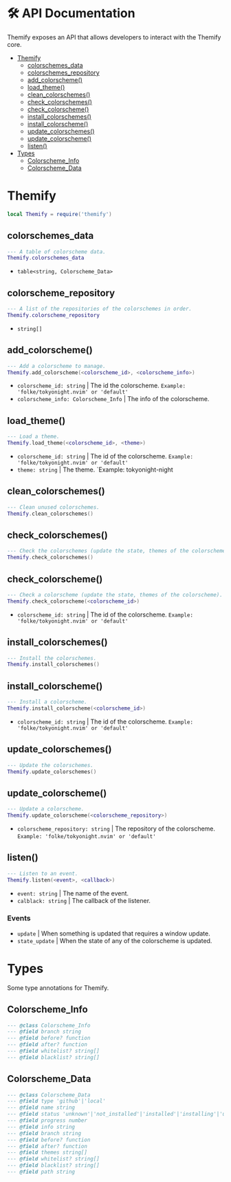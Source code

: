 # 🛠 API Documentation

Themify exposes an API that allows developers to interact with the Themify core.

- [Themify](#themify)
  - [colorschemes_data](#colorschemes_data)
  - [colorschemes_repository](#colorschemes_repository)
  - [add_colorscheme()](#add_colorscheme)
  - [load_theme()](#load_theme)
  - [clean_colorschemes()](#clean_colorschemes)
  - [check_colorschemes()](#check_colorschemes)
  - [check_colorscheme()](#check_colorscheme)
  - [install_colorschemes()](#install_colorschemes)
  - [install_colorscheme()](#install_colorscheme)
  - [update_colorschemes()](#update_colorschemes)
  - [update_colorscheme()](#update_colorscheme)
  - [listen()](#listen)
- [Types](#types)
  - [Colorscheme_Info](#colorscheme_info)
  - [Colorscheme_Data](#colorscheme_data)

# Themify

```lua
local Themify = require('themify')
```

## colorschemes_data

```lua
--- A table of colorscheme data.
Themify.colorschemes_data
```

- `table<string, Colorscheme_Data>`

## colorscheme_repository

```lua
--- A list of the repositories of the colorschemes in order.
Themify.colorscheme_repository
```

- `string[]`

## add_colorscheme()

```lua
--- Add a colorscheme to manage.
Themify.add_colorscheme(<colorscheme_id>, <colorscheme_info>)
```

- `colorscheme_id: string` | The id the colorscheme. `Example: 'folke/tokyonight.nvim' or 'default'`
- `colorscheme_info: Colorscheme_Info` | The info of the colorscheme.

## load_theme()

```lua
--- Load a theme.
Themify.load_theme(<colorscheme_id>, <theme>)
```

- `colorscheme_id: string` | The id of the colorscheme. `Example: 'folke/tokyonight.nvim' or 'default'`
- `theme: string` | The theme. `Example: tokyonight-night

## clean_colorschemes()

```lua
--- Clean unused colorschemes.
Themify.clean_colorschemes()
```

## check_colorschemes()

```lua
--- Check the colorschemes (update the state, themes of the colorschemes).
Themify.check_colorschemes()
```

## check_colorscheme()

```lua
--- Check a colorscheme (update the state, themes of the colorscheme).
Themify.check_colorscheme(<colorscheme_id>)
```

- `colorscheme_id: string` | The id of the colorscheme. `Example: 'folke/tokyonight.nvim' or 'default'`

## install_colorschemes()

```lua
--- Install the colorschemes.
Themify.install_colorschemes()
```

## install_colorscheme()

```lua
--- Install a colorscheme.
Themify.install_colorscheme(<colorscheme_id>)
```

- `colorscheme_id: string` | The id of the colorscheme. `Example: 'folke/tokyonight.nvim' or 'default'`

## update_colorschemes()

```lua
--- Update the colorschemes.
Themify.update_colorschemes()
```

## update_colorscheme()

```lua
--- Update a colorscheme.
Themify.update_colorscheme(<colorscheme_repository>)
```
- `colorscheme_repository: string` | The repository of the colorscheme. `Example: 'folke/tokyonight.nvim' or 'default'`

## listen()

```lua
--- Listen to an event.
Themify.listen(<event>, <callback>)
```

- `event: string` | The name of the event.
- `calblack: string` | The callback of the listener.

### Events

- `update` | When something is updated that requires a window update.
- `state_update` | When the state of any of the colorscheme is updated.

# Types

Some type annotations for Themify.

## Colorscheme_Info

```lua
--- @class Colorscheme_Info
--- @field branch string
--- @field before? function
--- @field after? function
--- @field whitelist? string[]
--- @field blacklist? string[]
```

## Colorscheme_Data

```lua
--- @class Colorscheme_Data
--- @field type 'github'|'local'
--- @field name string
--- @field status 'unknown'|'not_installed'|'installed'|'installing'|'updating'|'failed'
--- @field progress number
--- @field info string
--- @field branch string
--- @field before? function
--- @field after? function
--- @field themes string[]
--- @field whitelist? string[]
--- @field blacklist? string[]
--- @field path string
```
